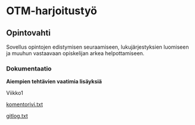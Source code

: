 # OTM-harjoitustyö

## Opintovahti

Sovellus opintojen edistymisen seuraamiseen, lukujärjestyksien luomiseen 
ja muuhun vastaavaan opiskelijan arkea helpottamiseen.

### Dokumentaatio


**Aiempien tehtävien vaatimia lisäyksiä**

Viikko1

[komentorivi.txt](https://github.com/ratilmii/otm-harjoitustyo/blob/master/laskarit/viikko1/komentorivi.txt)

[gitlog.txt](https://github.com/ratilmii/otm-harjoitustyo/blob/master/laskarit/viikko1/gitlog.txt)


